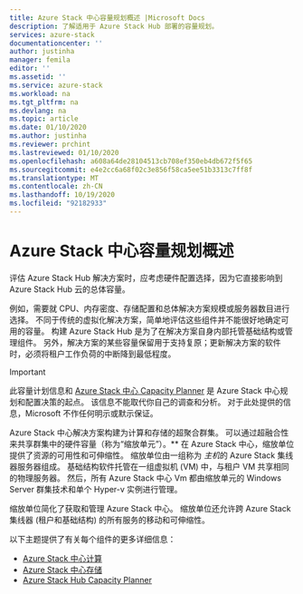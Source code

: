 ```yaml
---
title: Azure Stack 中心容量规划概述 |Microsoft Docs
description: 了解适用于 Azure Stack Hub 部署的容量规划。
services: azure-stack
documentationcenter: ''
author: justinha
manager: femila
editor: ''
ms.assetid: ''
ms.service: azure-stack
ms.workload: na
ms.tgt_pltfrm: na
ms.devlang: na
ms.topic: article
ms.date: 01/10/2020
ms.author: justinha
ms.reviewer: prchint
ms.lastreviewed: 01/10/2020
ms.openlocfilehash: a608a64de28104513cb708ef350eb4db672f5f65
ms.sourcegitcommit: e4e2cc6a68f02c3e856f58ca5ee51b3313c7ff8f
ms.translationtype: MT
ms.contentlocale: zh-CN
ms.lasthandoff: 10/19/2020
ms.locfileid: "92182933"
---
```

# <a name="overview-of-azure-stack-hub-capacity-planning"></a>Azure Stack 中心容量规划概述

评估 Azure Stack Hub 解决方案时，应考虑硬件配置选择，因为它直接影响到 Azure Stack Hub 云的总体容量。 

例如，需要就 CPU、内存密度、存储配置和总体解决方案规模或服务器数目进行选择。 不同于传统的虚拟化解决方案，简单地评估这些组件并不能很好地确定可用的容量。 构建 Azure Stack Hub 是为了在解决方案自身内部托管基础结构或管理组件。 另外，解决方案的某些容量保留用于支持复原；更新解决方案的软件时，必须将租户工作负荷的中断降到最低程度。 

> [!IMPORTANT]
> 此容量计划信息和 [Azure Stack 中心 Capacity Planner](https://aka.ms/azstackcapacityplanner) 是 Azure Stack 中心规划和配置决策的起点。 该信息不能取代你自己的调查和分析。 对于此处提供的信息，Microsoft 不作任何明示或默示保证。
 
Azure Stack 中心解决方案构建为计算和存储的超聚合群集。 可以通过超融合性来共享群集中的硬件容量（称为“缩放单元”）。** 在 Azure Stack 中心，缩放单位提供了资源的可用性和可伸缩性。 缩放单位由一组称为 *主机*的 Azure Stack 集线器服务器组成。 基础结构软件托管在一组虚拟机 (VM) 中，与租户 VM 共享相同的物理服务器。 然后，所有 Azure Stack 中心 Vm 都由缩放单元的 Windows Server 群集技术和单个 Hyper-v 实例进行管理。 

缩放单位简化了获取和管理 Azure Stack 中心。 缩放单位还允许跨 Azure Stack 集线器 (租户和基础结构) 的所有服务的移动和可伸缩性。 

以下主题提供了有关每个组件的更多详细信息：

- [Azure Stack 中心计算](../operator/azure-stack-capacity-planning-compute.md)
- [Azure Stack 中心存储](../operator/azure-stack-capacity-planning-storage.md)
- [Azure Stack Hub Capacity Planner](azure-stack-capacity-planner.md)

